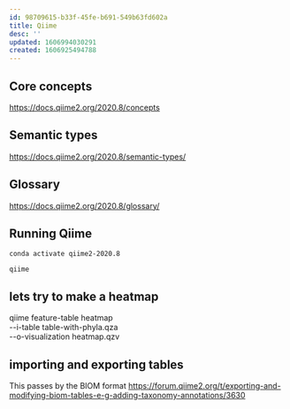```yaml
---
id: 98709615-b33f-45fe-b691-549b63fd602a
title: Qiime
desc: ''
updated: 1606994030291
created: 1606925494788
---
```


## Core concepts 

https://docs.qiime2.org/2020.8/concepts


## Semantic types

https://docs.qiime2.org/2020.8/semantic-types/


## Glossary

https://docs.qiime2.org/2020.8/glossary/


## Running Qiime

`conda activate qiime2-2020.8`

`qiime`


## lets try to make a heatmap

qiime feature-table heatmap \
--i-table table-with-phyla.qza \
--o-visualization heatmap.qzv

## importing and exporting tables

This passes by the BIOM format https://forum.qiime2.org/t/exporting-and-modifying-biom-tables-e-g-adding-taxonomy-annotations/3630


  
